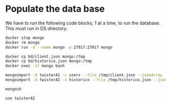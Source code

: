 # Populate the data base
We have to run the following code blocks, 1 at a time, to run the database. This must run in DS directory.

```bash
docker stop mongo
docker rm mongo
docker run -d --name mongo -p 27017:27017 mongo
```

```bash
docker cp bd/client.json mongo:/tmp
docker cp bd/historico.json mongo:/tmp
docker exec -it mongo bash
```

```bash
mongoimport -d twisterAI -c users --file /tmp/client.json --jsonArray
mongoimport -d twisterAI -c historico --file /tmp/historico.json --jsonArray

mongosh
```

```bash
use twisterAI
```